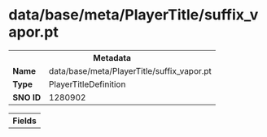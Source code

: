<h1>data/base/meta/PlayerTitle/suffix_vapor.pt</h1><table><tr><th colspan="100%">Metadata</th></tr><tr><td><b>Name</b></td><td>data/base/meta/PlayerTitle/suffix_vapor.pt</td></tr><tr><td><b>Type</b></td><td>PlayerTitleDefinition</td></tr><tr><td><b>SNO ID</b></td><td>1280902</td></tr></table>

<table><tr><th colspan="100%">Fields</th></tr></table>

